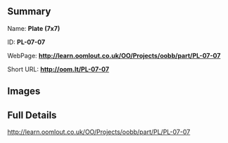 

## Summary
 
Name: __Plate (7x7)__

ID: __PL-07-07__

WebPage: __http://learn.oomlout.co.uk/OO/Projects/oobb/part/PL-07-07__

Short URL: __http://oom.lt/PL-07-07__


## Images




## Full Details

 http://learn.oomlout.co.uk/OO/Projects/oobb/part/PL/PL-07-07

